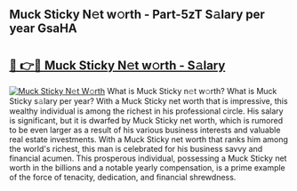 ## Muck Sticky N𝚎t w𝚘rth - Part-5zT S𝚊lary per year GsaHA

# <h2><a href="http://gc3lxj.nevu.top/?p=Muck+Sticky">🔗 👉🔴 Muck Sticky N𝚎t w𝚘rth - S𝚊lary</a></h2>

[![Muck Sticky N𝚎t W𝚘rth](https://i.imgur.com/Oavwk0R.jpeg)](http://gc3lxj.nevu.top/?p=Muck+Sticky)
What is Muck Sticky n𝚎t w𝚘rth? What is Muck Sticky s𝚊lary per year?
With a Muck Sticky net worth that is impressive, this wealthy individual is among the richest in his professional circle. His salary is significant, but it is dwarfed by Muck Sticky net worth, which is rumored to be even larger as a result of his various business interests and valuable real estate investments. With a Muck Sticky net worth that ranks him among the world's richest, this man is celebrated for his business savvy and financial acumen. This prosperous individual, possessing a Muck Sticky net worth in the billions and a notable yearly compensation, is a prime example of the force of tenacity, dedication, and financial shrewdness.
